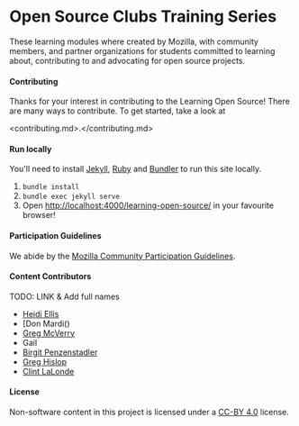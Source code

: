 # Open Source Clubs Training Series

These learning modules where created by Mozilla, with community members, and partner organizations for students committed to learning about, contributing to and advocating for open source projects.

#### Contributing

Thanks for your interest in contributing to the Learning Open Source! There are many ways to contribute. To get started, take a look at

<contributing.md>.</contributing.md>

#### Run locally

You'll need to install [Jekyll](https://jekyllrb.com/), [Ruby](https://www.ruby-lang.org/en/) and [Bundler](http://bundler.io/) to run this site locally.

1. `bundle install`
2. `bundle exec jekyll serve`
3. Open <http://localhost:4000/learning-open-source/> in your favourite browser!

#### Participation Guidelines

We abide by the [Mozilla Community Participation Guidelines](https://www.mozilla.org/en-US/about/governance/policies/participation/).

#### Content Contributors

TODO: LINK & Add full names

- [Heidi Ellis]()
- [Don Mardi()
- [Greg McVerry]()
- Gail
- [Birgit Penzenstadler]()
- [Greg Hislop]()
- [Clint LaLonde]()


#### License

Non-software content in this project is licensed under a [CC-BY 4.0](https://creativecommons.org/licenses/by/4.0/) license.
